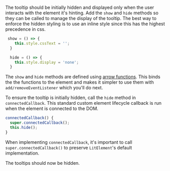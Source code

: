 The tooltip should be initially hidden and displayed only when the user
interacts with the element it's hinting. Add the `show` and `hide` methods so
they can be called to manage the display of the tooltip. The best way to
enforce the hidden styling is to use an inline style since this has the
highest precedence in css.

```ts
 show = () => {
    this.style.cssText = '';
  }

  hide = () => {
    this.style.display = 'none';
  }
```

<aside class="info">
  The <code>show</code> and <code>hide</code> methods are defined using
  <a href="https://developer.mozilla.org/en-US/docs/Web/JavaScript/Reference/Functions/Arrow_functions" target="_blank">arrow functions</a>.
  This binds the the functions to the element and makes it simpler to use them
  with <code>add/removeEventListener</code> which you'll do next.
</aside>

To ensure the tooltip is initially hidden, call the `hide` method in
`connectedCallback`. This standard custom element lifecycle callback is run when
the element is connected to the DOM.

```ts
connectedCallback() {
  super.connectedCallback();
  this.hide();
}
```

<aside class="info">
 When implementing <code>connectedCallback</code>, it's important to call
  <code>super.connectedCallback()</code> to preserve <code>LitElement</code>'s
  default implementation.
</aside>

The tooltips should now be hidden.
